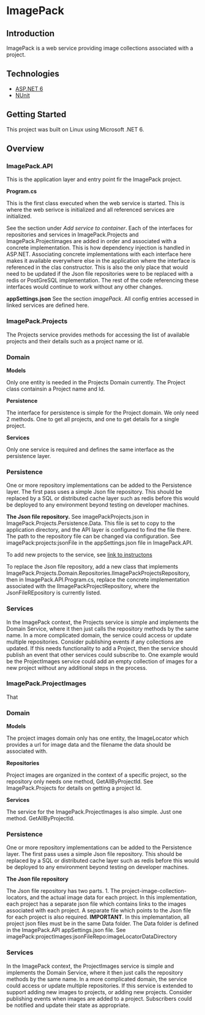 # ImagePack

## Introduction
ImagePack is a web service providing image collections associated with a project.

## Technologies

- [ASP.NET 6](https://docs.microsoft.com/en-us/aspnet/core/introduction-to-aspnet-core?view=aspnetcore-6.0)
- [NUnit](https://nunit.org/)


## Getting Started
This project was built on Linux using Microsoft .NET 6.





## Overview

### ImagePack.API
This is the application layer and entry point fir the ImagePack project. 

**Program.cs**

This is the first class executed when the web service is started. 
This is where the web serivce is initialized and all referenced services are initialized. 

See the section under *Add service to container*. Each of the interfaces for repositories and services in ImagePack.Projects and ImagePack.Projectimages are added in order and associated with a concrete implementation. This is how dependency injection is handled in ASP.NET. Associating concrete implementations with each interface here makes it available everywhere else in the application where the interface is referenced in the clas constructor. This is also the only place that would need to be updated if the Json file repositories were to be replaced with a redis or PostGreSQL implementation. The rest of the code referencing these interfaces would continue to work without any other changes.

**appSettings.json**
See the section *imagePack*. All config entries accessed in linked services are defined here.



### ImagePack.Projects
The Projects service provides methods for accessing the list of available projects and their details such as a project name or id.

### Domain
**Models**

Only one entity is needed in the Projects Domain currently. The Project class containsin a Project name and Id. 

**Persistence**

The interface for persistence is simple for the Project domain. We only need 2 methods. One to get all projects, and one to get details for a single project. 

**Services**

Only one service is required and defines the same interface as the persistence layer.


### Persistence
One or more repository implementations can be added to the Persistence layer. The first pass uses a simple Json file repository. This should be replaced by a SQL or distributed cache layer such as redis before this would be deployed to any environment beyond testing on developer machines.

**The Json file repository.**
 See imagePackProjects.json in ImagePack.Projects.Persistence.Data. This file is set to copy to the application directory, and the API layer is configured to find the file there. The path to the repository file can be changed via configuration. See imagePack:projects:jsonFile in the appSettings.json file in ImagePack.API.

 To add new projects to the service, see [link to instructons](instructions)

To replace the Json file repository, add a new class that implements ImagePack.Projects.Domain.Repositories.IImagePackProjectsRepository,
 then in ImagePack.API.Program.cs, replace the  concrete implementation associated with the IImagePackProjectRepository, where the JsonFileREpository is currently listed.


### Services
In the ImagePack context, the Projects service is simple and implements the Domain Service, where it then just calls the repository methods by the same name. In a more complicated domain, the service could access or update multiple repositories. Consider publishing events if any collections are updated. If this needs functionality to add a Project, then the service should publish an event that other services could subscribe to. One example would be the ProjectImages service could add an empty collection of images for a new project without any additional steps in the process.


### ImagePack.ProjectImages
That

### Domain
**Models**

The project images domain only has one entity, the ImageLocator which provides a url for image data and the filename the data should be associated with. 


**Repositories**

Project images are organized in the context of a specific project, so the repository only needs one method, GetAllByProjectId. See ImagePack.Projects for details on getting a project Id.

**Services**

The service for the ImagePack.ProjectImages is also simple. Just one method. GetAllByProjectId. 


### Persistence
One or more repository implementations can be added to the Persistence layer. The first pass uses a simple Json file repository. This should be replaced by a SQL or distributed cache layer such as redis before this would be deployed to any environment beyond testing on developer machines.

**The Json file repository**

The Json file repository has two parts. 1. The project-image-collection-locators, and the actual image data for each project.
In this implementation, each project has a separate json file which contains links to the images associated with each project. A separate file which points to the Json file for each project is also required. **IMPORTANT**. In this implemantation, all project json files must be in the same Data folder. The Data folder is defined in the ImagePack.API appSettings.json file. See imagePack:projectImages:jsonFileRepo:imageLocatorDataDirectory

### Services
In the ImagePack context, the ProjectImages service is simple and implements the Domain Service, where it then just calls the repository methods by the same name. In a more complicated domain, the service could access or update multiple repositories. If this service is extended to support adding new images to projects, or adding new projects. 
Consider publishing events when images are added to a project. Subscribers could be notified and update their state as appropriate.
